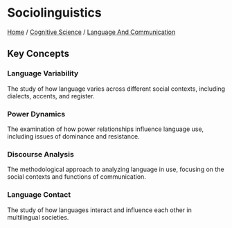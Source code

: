 # Sociolinguistics

[Home](../../../../README.md) / [Cognitive Science](../../../../cognitive_science/README.md) / [Language And Communication](../../../cognitive_science/language_and_communication/README.md)

## Key Concepts

### Language Variability

The study of how language varies across different social contexts, including dialects, accents, and register.

### Power Dynamics

The examination of how power relationships influence language use, including issues of dominance and resistance.

### Discourse Analysis

The methodological approach to analyzing language in use, focusing on the social contexts and functions of communication.

### Language Contact

The study of how languages interact and influence each other in multilingual societies.

